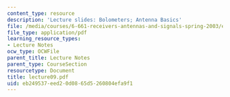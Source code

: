 ```yaml
---
content_type: resource
description: 'Lecture slides: Bolometers; Antenna Basics'
file: /media/courses/6-661-receivers-antennas-and-signals-spring-2003/eb249537eed20d0865d5260804efa9f1_lecture09.pdf
file_type: application/pdf
learning_resource_types:
- Lecture Notes
ocw_type: OCWFile
parent_title: Lecture Notes
parent_type: CourseSection
resourcetype: Document
title: lecture09.pdf
uid: eb249537-eed2-0d08-65d5-260804efa9f1
---
```

